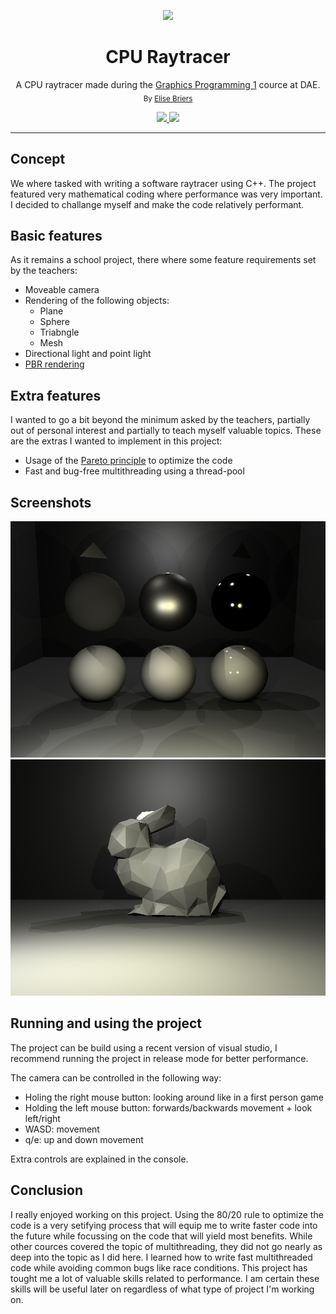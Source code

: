 <p align="center">
<img src="https://www.digitalartsandentertainment.be/dae/images/DAE_headerLogo.png" length=20% width=20%>
</p>
<h1 align="center">CPU Raytracer</h1>
<p align="center">A CPU raytracer made during the <a href="https://digitalartsandentertainment.be/page/43/Graphics+programming+1">Graphics Programming 1</a> cource at DAE.<br>
<sub>By <a href="https://elisebriers.github.io/">Elise Briers</a></sub></p>
<p align="center">
    <a href="https://github.com/EliseBriers/Software-Raytracer/actions/workflows/msbuild.yml">
        <img src="https://github.com/EliseBriers/Software-Raytracer/actions/workflows/msbuild.yml/badge.svg">
    </a>
    <a href="https://opensource.org/licenses/MIT">
        <img src="https://img.shields.io/badge/License-MIT-yellow.svg">
    </a>
</p>

***

## Concept
We where tasked with writing a software raytracer using C++. The project featured very mathematical coding where performance was very important. I decided to challange myself and make the code relatively performant.

## Basic features
As it remains a school project, there where some feature requirements set by the teachers:
 * Moveable camera
 * Rendering of the following objects:
   * Plane
   * Sphere
   * Triabngle
   * Mesh
 * Directional light and point light
 * [PBR rendering](https://en.wikipedia.org/wiki/Physically_based_rendering)

## Extra features
I wanted to go a bit beyond the minimum asked by the teachers, partially out of personal interest and partially to teach myself valuable topics. These are the extras I wanted to implement in this project:
 * Usage of the [Pareto principle](https://en.wikipedia.org/wiki/Pareto_principle#In_computing) to optimize the code
 * Fast and bug-free multithreading using a thread-pool

## Screenshots

![Scene 1](Screenshots/Scene1.bmp)
![Scene 1](Screenshots/Bunny.bmp)

## Running and using the project
The project can be build using a recent version of visual studio, I recommend running the project in release mode for better performance.

The camera can be controlled in the following way:
 * Holing the right mouse button: looking around like in a first person game
 * Holding the left mouse button: forwards/backwards movement + look left/right
 * WASD: movement
 * q/e: up and down movement

Extra controls are explained in the console.
## Conclusion
I really enjoyed working on this project. Using the 80/20 rule to optimize the code is a very setifying process that will equip me to write faster code into the future while focussing on the code that will yield most benefits. While other cources covered the topic of multithreading, they did not go nearly as deep into the topic as I did here. I learned how to write fast multithreaded code while avoiding common bugs like race conditions. This project has tought me a lot of valuable skills related to performance. I am certain these skills will be useful later on regardless of what type of project I'm working on.
